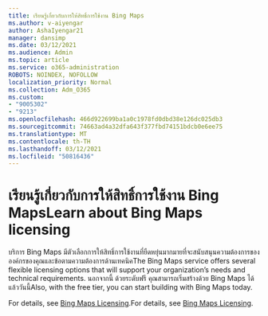 ```yaml
---
title: เรียนรู้เกี่ยวกับการให้สิทธิ์การใช้งาน Bing Maps
ms.author: v-aiyengar
author: AshaIyengar21
manager: dansimp
ms.date: 03/12/2021
ms.audience: Admin
ms.topic: article
ms.service: o365-administration
ROBOTS: NOINDEX, NOFOLLOW
localization_priority: Normal
ms.collection: Adm_O365
ms.custom:
- "9005302"
- "9213"
ms.openlocfilehash: 466d922699ba1a0c1978fd0dbd38e126dc025db3
ms.sourcegitcommit: 74663ad4a32dfa643f377fbd74151bdcb0e6ee75
ms.translationtype: MT
ms.contentlocale: th-TH
ms.lasthandoff: 03/12/2021
ms.locfileid: "50816436"
---
```

# <a name="learn-about-bing-maps-licensing"></a><span data-ttu-id="1ab43-102">เรียนรู้เกี่ยวกับการให้สิทธิ์การใช้งาน Bing Maps</span><span class="sxs-lookup"><span data-stu-id="1ab43-102">Learn about Bing Maps licensing</span></span>

<span data-ttu-id="1ab43-103">บริการ Bing Maps มีตัวเลือกการให้สิทธิ์การใช้งานที่ยืดหยุ่นมากมายที่จะสนับสนุนความต้องการขององค์กรของคุณและข้อตามความต้องการด้านเทคนิค</span><span class="sxs-lookup"><span data-stu-id="1ab43-103">The Bing Maps service offers several flexible licensing options that will support your organization’s needs and technical requirements.</span></span> <span data-ttu-id="1ab43-104">นอกจากนี้ ด้วยระดับฟรี คุณสามารถเริ่มสร้างด้วย Bing Maps ได้แล้ววันนี้</span><span class="sxs-lookup"><span data-stu-id="1ab43-104">Also, with the free tier, you can start building with Bing Maps today.</span></span>

<span data-ttu-id="1ab43-105">For details, see [Bing Maps Licensing](https://go.microsoft.com/fwlink/?linkid=2150203).</span><span class="sxs-lookup"><span data-stu-id="1ab43-105">For details, see [Bing Maps Licensing](https://go.microsoft.com/fwlink/?linkid=2150203).</span></span>
